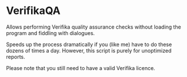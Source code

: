 # VerifikaQA
Allows performing Verifika quality assurance checks without loading the program and fiddling with dialogues.

Speeds up the process dramatically if you (like me) have to do these dozens of times a day. However, this script is purely for unoptimized reports.

Please note that you still need to have a valid Verifika licence.
